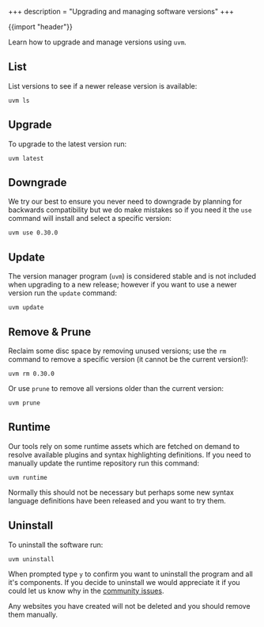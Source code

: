 +++
description = "Upgrading and managing software versions"
+++

{{import "header"}}

Learn how to upgrade and manage versions using `uvm`.

## List

List versions to see if a newer release version is available:

```text
uvm ls
```

## Upgrade

To upgrade to the latest version run:

```text
uvm latest
```

## Downgrade

We try our best to ensure you never need to downgrade by planning for backwards compatibility but we do make mistakes so if you need it the `use` command will install and select a specific version:

```text
uvm use 0.30.0
```

## Update

The version manager program (`uvm`) is considered stable and is not included when upgrading to a new release; however if you want to use a newer version run the `update` command:

```text
uvm update
```

## Remove & Prune

Reclaim some disc space by removing unused versions; use the `rm` command to remove a specific version (it cannot be the current version!):

```text
uvm rm 0.30.0
```

Or use `prune` to remove all versions older than the current version:

```text
uvm prune
```

## Runtime

Our tools rely on some runtime assets which are fetched on demand to resolve available plugins and syntax highlighting definitions. If you need to manually update the runtime repository run this command:

```text
uvm runtime
```

Normally this should not be necessary but perhaps some new syntax language definitions have been released and you want to try them.

## Uninstall

To uninstall the software run:

```text
uvm uninstall
```

When prompted type `y` to confirm you want to uninstall the program and all it's components. If you decide to uninstall we would appreciate it if you could let us know why in the [community issues](https://github.com/uwe-app/community/issues).

Any websites you have created will not be deleted and you should remove them manually.
